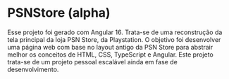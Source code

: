 # PSNStore (alpha)

Esse projeto foi gerado com Angular 16. Trata-se de uma reconstrução da tela principal da loja PSN Store, da Playstation. O objetivo foi desenvolver uma página web com base no layout antigo da PSN Store para abstrair melhor os conceitos de HTML, CSS, TypeScript e Angular. Este projeto trata-se de um projeto pessoal escalável ainda em fase de desenvolvimento. 
